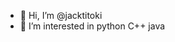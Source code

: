 - 👋 Hi, I’m @jacktitoki
- 👀 I’m interested in python C++ java

<!---
jacktitoki/jacktitoki is a ✨ special ✨ repository because its `README.md` (this file) appears on your GitHub profile.
You can click the Preview link to take a look at your changes.
--->
